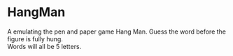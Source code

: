 # HangMan  
A emulating the pen and paper game Hang Man.  Guess the word before the figure is fully hung.  
Words will all be 5 letters.
